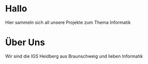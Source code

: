 # Hallo

Hier sammeln sich all unsere Projekte zum Thema Informatik

# Über Uns

Wir sind die IGS Heidberg aus Braunschweig und lieben Informatik
